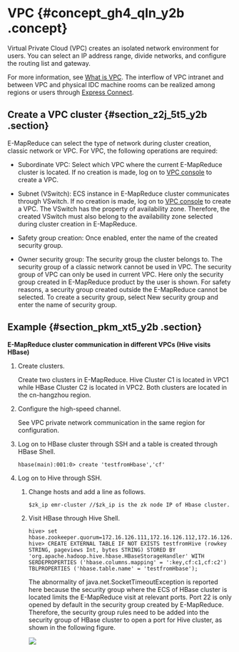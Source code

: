 # VPC {#concept_gh4_qln_y2b .concept}

Virtual Private Cloud \(VPC\) creates an isolated network environment for users. You can select an IP address range, divide networks, and configure the routing list and gateway.

For more information, see [What is VPC](https://www.alibabacloud.com/help/zh/doc-detail/34217.html). The interflow of VPC intranet and between VPC and physical IDC machine rooms can be realized among regions or users through [Express Connect](https://www.alibabacloud.com/product/express-connect).

## Create a VPC cluster {#section_z2j_5t5_y2b .section}

E-MapReduce can select the type of network during cluster creation, classic network or VPC. For VPC, the following operations are required:

-   Subordinate VPC: Select which VPC where the current E-MapReduce cluster is located. If no creation is made, log on to [VPC console](https://vpc.console.aliyun.com/#/) to create a VPC.

-   Subnet \(VSwitch\): ECS instance in E-MapReduce cluster communicates through VSwitch. If no creation is made, log on to [VPC console](https://vpc.console.aliyun.com/#/) to create a VPC. The VSwitch has the property of availability zone. Therefore, the created VSwitch must also belong to the availability zone selected during cluster creation in E-MapReduce.

-   Safety group creation: Once enabled, enter the name of the created security group.

-   Owner security group: The security group the cluster belongs to. The security group of a classic network cannot be used in VPC. The security group of VPC can only be used in current VPC. Here only the security group created in E-MapReduce product by the user is shown. For safety reasons, a security group created outside the E-MapReduce cannot be selected. To create a security group, select New security group and enter the name of security group.


## Example {#section_pkm_xt5_y2b .section}

**E-MapReduce cluster communication in different VPCs \(Hive visits HBase\)**

1.  Create clusters.

    Create two clusters in E-MapReduce. Hive Cluster C1 is located in VPC1 while HBase Cluster C2 is located in VPC2. Both clusters are located in the cn-hangzhou region.

2.  Configure the high-speed channel.

    See VPC private network communication in the same region for configuration.

3.  Log on to HBase cluster through SSH and a table is created through HBase Shell.

    ```
    hbase(main):001:0> create 'testfromHbase','cf'
    ```

4.  Log on to Hive through SSH.
    1.  Change hosts and add a line as follows.

        ```
        $zk_ip emr-cluster //$zk_ip is the zk node IP of Hbase cluster.
        ```

    2.  Visit HBase through Hive Shell.

        ```
        hive> set hbase.zookeeper.quorum=172.16.126.111,172.16.126.112,172.16.126.113;
        hive> CREATE EXTERNAL TABLE IF NOT EXISTS testfromHive (rowkey STRING, pageviews Int, bytes STRING) STORED BY 'org.apache.hadoop.hive.hbase.HBaseStorageHandler' WITH SERDEPROPERTIES ('hbase.columns.mapping' = ':key,cf:c1,cf:c2') TBLPROPERTIES ('hbase.table.name' = 'testfromHbase');
        ```

        The abnormality of java.net.SocketTimeoutException is reported here because the security group where the ECS of HBase cluster is located limits the E-MapReduce visit at relevant ports. Port 22 is only opened by default in the security group created by E-MapReduce. Therefore, the security group rules need to be added into the security group of HBase cluster to open a port for Hive cluster, as shown in the following figure.

        ![](http://static-aliyun-doc.oss-cn-hangzhou.aliyuncs.com/assets/img/17888/153959314010585_en-US.png)


